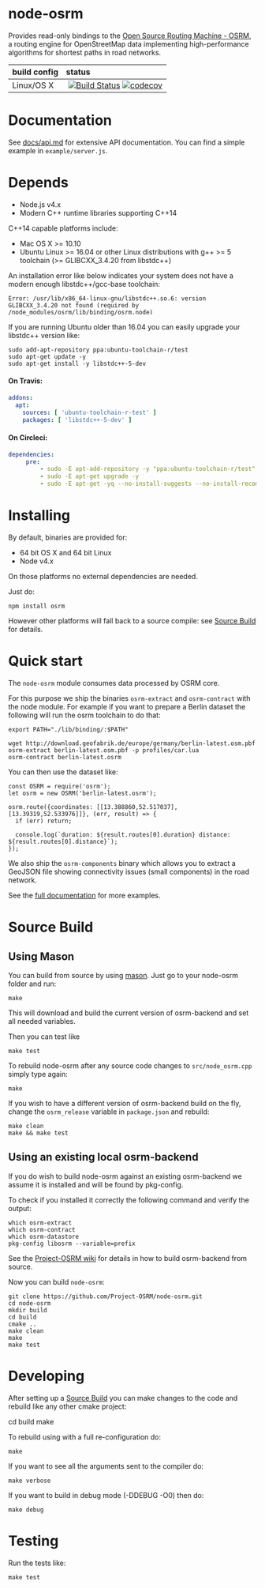 # node-osrm

Provides read-only bindings to the [Open Source Routing Machine - OSRM](https://github.com/Project-OSRM/osrm-backend), a routing engine for OpenStreetMap data implementing high-performance algorithms for shortest paths in road networks.


| build config | status |
|:-------------|:------------|
| Linux/OS X   | [![Build Status](https://travis-ci.org/Project-OSRM/node-osrm.svg?branch=master)](https://travis-ci.org/Project-OSRM/node-osrm) [![codecov](https://codecov.io/gh/Project-OSRM/node-osrm/branch/master/graph/badge.svg)](https://codecov.io/gh/Project-OSRM/node-osrm) |

# Documentation

See [docs/api.md](docs/api.md) for extensive API documentation. You can find a simple example in `example/server.js`.

# Depends

 - Node.js v4.x
 - Modern C++ runtime libraries supporting C++14

C++14 capable platforms include:

  - Mac OS X >= 10.10
  - Ubuntu Linux >= 16.04 or other Linux distributions with g++ >= 5 toolchain (>= GLIBCXX_3.4.20 from libstdc++)

An installation error like below indicates your system does not have a modern enough libstdc++/gcc-base toolchain:

```
Error: /usr/lib/x86_64-linux-gnu/libstdc++.so.6: version GLIBCXX_3.4.20 not found (required by /node_modules/osrm/lib/binding/osrm.node)
```

If you are running Ubuntu older than 16.04 you can easily upgrade your libstdc++ version like:

```
sudo add-apt-repository ppa:ubuntu-toolchain-r/test
sudo apt-get update -y
sudo apt-get install -y libstdc++-5-dev
```

#### On Travis:

```yml
addons:
  apt:
    sources: [ 'ubuntu-toolchain-r-test' ]
    packages: [ 'libstdc++-5-dev' ]
```

#### On Circleci:

```yml
dependencies:
     pre:
         - sudo -E apt-add-repository -y "ppa:ubuntu-toolchain-r/test"
         - sudo -E apt-get upgrade -y
         - sudo -E apt-get -yq --no-install-suggests --no-install-recommends --force-yes install libstdc++-5-dev
```


# Installing

By default, binaries are provided for:

 - 64 bit OS X and 64 bit Linux
 - Node v4.x

On those platforms no external dependencies are needed.

Just do:

    npm install osrm

However other platforms will fall back to a source compile: see [Source Build](#source-build) for details.

# Quick start

The `node-osrm` module consumes data processed by OSRM core.

For this purpose we ship the binaries `osrm-extract` and `osrm-contract` with the node module.
For example if you want to prepare a Berlin dataset the following will run the osrm toolchain to do that:

```
export PATH="./lib/binding/:$PATH"

wget http://download.geofabrik.de/europe/germany/berlin-latest.osm.pbf
osrm-extract berlin-latest.osm.pbf -p profiles/car.lua
osrm-contract berlin-latest.osrm
```

You can then use the dataset like:

```
const OSRM = require('osrm');
let osrm = new OSRM('berlin-latest.osrm');

osrm.route({coordinates: [[13.388860,52.517037], [13.39319,52.533976]]}, (err, result) => {
  if (err) return;

  console.log(`duration: ${result.routes[0].duration} distance: ${result.routes[0].distance}`);
});
```

We also ship the `osrm-components` binary which allows you to extract a GeoJSON file showing connectivity issues (small components) in the road network.

See the [full documentation](docs/api.md) for more examples.

# Source Build

## Using Mason

You can build from source by using [mason](https://github.com/mapbox/mason).
Just go to your node-osrm folder and run:

```
make
```

This will download and build the current version of osrm-backend and set all needed variables.

Then you can test like

```
make test
```

To rebuild node-osrm after any source code changes to `src/node_osrm.cpp` simply type again:

```
make
```

If you wish to have a different version of osrm-backend build on the fly, change the `osrm_release` variable in `package.json` and rebuild:

```
make clean
make && make test
```

## Using an existing local osrm-backend

If you do wish to build node-osrm against an existing osrm-backend we assume it is installed and will be found by pkg-config.

To check if you installed it correctly the following command and verify the output:

    which osrm-extract
    which osrm-contract
    which osrm-datastore
    pkg-config libosrm --variable=prefix

See the [Project-OSRM wiki](https://github.com/Project-OSRM/osrm-backend/wiki/Building%20OSRM) for details in how to build osrm-backend from source.

Now you can build `node-osrm`:

    git clone https://github.com/Project-OSRM/node-osrm.git
    cd node-osrm
    mkdir build
    cd build
    cmake ..
    make clean
    make
    make test

# Developing

After setting up a [Source Build](#source-build) you can make changes to the code and rebuild like any other cmake project:

  cd build
  make

To rebuild using with a full re-configuration do:

    make

If you want to see all the arguments sent to the compiler do:

    make verbose

If you want to build in debug mode (-DDEBUG -O0) then do:

    make debug

# Testing

Run the tests like:

    make test

